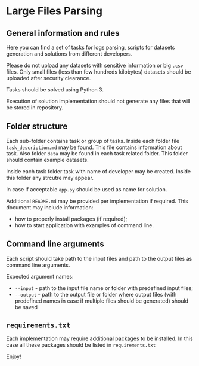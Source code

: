 # Large Files Parsing

## General information and rules

Here you can find a set of tasks for logs parsing, scripts for datasets
generation and solutions from different developers.

Please do not upload any datasets with sensitive information or
big `.csv` files. Only small files (less than few hundreds kilobytes)
datasets should be uploaded after security clearance.

Tasks should be solved using Python 3.

Execution of solution implementation should not generate any files that
will be stored in repository.

## Folder structure

Each sub-folder contains task or group of tasks. Inside each folder
file `task_description.md` may be found. This file contains
information about task. Also folder `data` may be found in each
task related folder. This folder should contain example datasets.

Inside each task folder task with name of developer may be created.
Inside this folder any strcutre may appear.

In case if acceptable `app.py` should be used as name for solution.

Additional `README.md` may be provided per implementation if required.
This document may include information:

* how to properly install packages (if required);
* how to start application with examples of command line.

## Command line arguments

Each script should take path to the input files and path to the output
files as command line arguments.

Expected argument names:

* `--input` - path to the input file name or folder with predefined input files;
* `--output` - path to the output file or folder where output files (with
predefined names in case if multiple files should be generated) should
be saved

## `requirements.txt`

Each implementation may require additional packages to be installed. In
this case all these packages should be listed in `requirements.txt`

Enjoy!